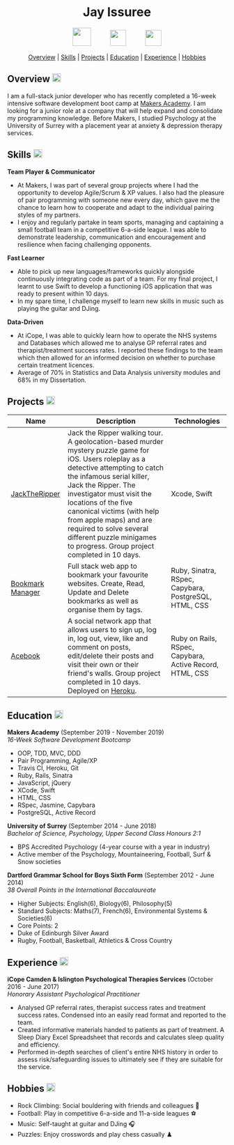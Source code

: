 <a name="top"></a>

<h1 align="center"> Jay Issuree </h1>

  <p align="center">
    <a href="https://www.linkedin.com/in/jay-issuree-928a1a171/"><img src="https://www.iconfinder.com/data/icons/free-social-icons/67/linkedin_circle_color-512.png" hspace="20" height="42" width="42"></a>
    <a href="https://www.codewars.com/users/Jay_Issuree"><img src="https://www.codewars.com/users/Jay_Issuree/badges/micro" hspace="20" height="37"></a>
    <a href="https://github.com/JayIssuree"><img src="https://upload.wikimedia.org/wikipedia/commons/thumb/9/91/Octicons-mark-github.svg/1200px-Octicons-mark-github.svg.png" hspace="20" height="37" width="37"></a>
  </p>

<div align="center">

[Overview](#Overview) |
[Skills](#Skills) |
[Projects](#Projects) |
[Education](#Education) |
[Experience](#Experience) |
[Hobbies](#Hobbies)

</div>

<a name="Overview">
  <h2 align="left"> Overview <a href="#top"><img src="https://miro.medium.com/max/704/1*1Ton78FSdk68hl531ohL7w.png" height="20" width="20"></a></h2>
</a>

I am a full-stack junior developer who has recently completed a 16-week intensive software development boot camp at [Makers Academy](https://github.com/makersacademy). I am looking for a junior role at a company that will help expand and consolidate my programming knowledge.
Before Makers, I studied Psychology at the University of Surrey with a placement year at anxiety & depression therapy services.

<a name="Skills">
  <h2 align="left"> Skills <a href="#top"><img src="https://miro.medium.com/max/704/1*1Ton78FSdk68hl531ohL7w.png" height="20" width="20"></a></h2>
</a>

**Team Player & Communicator**

- At Makers, I was part of several group projects where I had the opportunity to develop Agile/Scrum & XP values. I also had the pleasure of pair programming with someone new every day, which gave me the chance to learn how to cooperate and adapt to the individual pairing styles of my partners.
- I enjoy and regularly partake in team sports, managing and captaining a small football team in a competitive 6-a-side league. I was able to demonstrate leadership, communication and encouragement and resilience when facing challenging opponents.

**Fast Learner**

- Able to pick up new languages/frameworks quickly alongside continuously integrating code as part of a team. For my final project, I learnt to use Swift to develop a functioning iOS application that was ready to present within 10 days.
- In my spare time, I challenge myself to learn new skills in music such as playing the guitar and DJing.

**Data-Driven**

- At iCope, I was able to quickly learn how to operate the NHS systems and Databases which allowed me to analyse GP referral rates and therapist/treatment success rates. I reported these findings to the team which then allowed for an informed decision on whether to purchase certain treatment licences.
- Average of 70% in Statistics and Data Analysis university modules and 68% in my Dissertation. 

<a name="Projects">
  <h2 align="left"> Projects <a href="#top"><img src="https://miro.medium.com/max/704/1*1Ton78FSdk68hl531ohL7w.png" height="20" width="20"></a></h2>
</a>

| Name | Description | Technologies
| ---- | ----------- | ------------|
| [JackTheRipper](https://github.com/JayIssuree/Team-6-Game) | Jack the Ripper walking tour. A geolocation-based murder mystery puzzle game for iOS. Users roleplay as a detective attempting to catch the infamous serial killer, Jack the Ripper. The investigator must visit the locations of the five canonical victims (with help from apple maps) and are required to solve several different puzzle minigames to progress. Group project completed in 10 days. | Xcode, Swift |
| [Bookmark Manager](https://github.com/JayIssuree/bookmark_manager) | Full stack web app to bookmark your favourite websites. Create, Read, Update and Delete bookmarks as well as organise them by tags. | Ruby, Sinatra, RSpec, Capybara, PostgreSQL, HTML, CSS | 
| [Acebook](https://github.com/JayIssuree/acebook-short-ferret-midnight)| A social network app that allows users to sign up, log in, log out, view, like and comment on posts, edit/delete their posts and visit their own or their friend's walls. Group project completed in 10 days. Deployed on [Heroku](https://salty-peak-83707.herokuapp.com/). | Ruby on Rails, RSpec, Capybara, Active Record, HTML, CSS |

<a name="Education">
  <h2 align="left"> Education <a href="#top"><img src="https://miro.medium.com/max/704/1*1Ton78FSdk68hl531ohL7w.png" height="20" width="20"></a></h2>
</a>

**Makers Academy** (September 2019 - November 2019)     
*16-Week Software Development Bootcamp*

- OOP, TDD, MVC, DDD
- Pair Programming, Agile/XP
- Travis CI, Heroku, Git
- Ruby, Rails, Sinatra
- JavaScript, jQuery
- XCode, Swift
- HTML, CSS
- RSpec, Jasmine, Capybara
- PostgreSQL, Active Record

**University of Surrey** (September 2014 - June 2018)      
*Bachelor of Science, Psychology, Upper Second Class Honours 2:1*

- BPS Accredited Psychology (4-year course with a year in industry)
- Active member of the Psychology, Mountaineering, Football, Surf & Snow societies

**Dartford Grammar School for Boys Sixth Form** (September 2012 - June 2014)     
*38 Overall Points in the International Baccalaureate*

- Higher Subjects: English(6), Biology(6), Philosophy(5)
- Standard Subjects: Maths(7), French(6), Environmental Systems & Societies(6)
- Core Points: 2
- Duke of Edinburgh Silver Award
- Rugby, Football, Basketball, Athletics & Cross Country

<a name="Experience">
  <h2 align="left"> Experience <a href="#top"><img src="https://miro.medium.com/max/704/1*1Ton78FSdk68hl531ohL7w.png" height="20" width="20"></a></h2>
</a>

**iCope Camden & Islington Psychological Therapies Services** (October 2016 - June 2017)     
*Honorary Assistant Psychological Practitioner*

- Analysed GP referral rates, therapist success rates and treatment success rates. Condensed into an easily read format and reported to the team.
- Created informative materials handed to patients as part of treatment. A Sleep Diary Excel Spreadsheet that records and calculates sleep quality and efficiency.
- Performed in-depth searches of client's entire NHS history in order to assess risk/safeguarding issues to ultimately see if they are suitable for the service.

<a name="Hobbies">
  <h2 align="left"> Hobbies <a href="#top"><img src="https://miro.medium.com/max/704/1*1Ton78FSdk68hl531ohL7w.png" height="20" width="20"></a></h2>
</a>

- Rock Climbing: Social bouldering with friends and colleagues :climbing:
- Football: Play in competitive 6-a-side and 11-a-side leagues :soccer:
- Music: Self-taught at guitar and DJing :headphones:
- Puzzles: Enjoy crosswords and play chess casually :chess_pawn:
